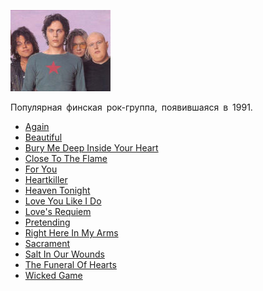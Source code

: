 ![](him.jpg)

Популярная финская рок-группа, появившаяся в 1991.

* [Again](Again)
* [Beautiful](Beautiful)
* [Bury Me Deep Inside Your Heart](Bury%20Me%20Deep%20Inside%20Your%20Heart)
* [Close To The Flame](Close%20To%20The%20Flame)
* [For You](For%20You)
* [Heartkiller](Heartkiller)
* [Heaven Tonight](Heaven%20Tonight)
* [Love You Like I Do](Love%20You%20Like%20I%20Do)
* [Love's Requiem](Love's%20Requiem)
* [Pretending](Pretending)
* [Right Here In My Arms](Right%20Here%20In%20My%20Arms)
* [Sacrament](Sacrament)
* [Salt In Our Wounds](Salt%20In%20Our%20Wounds)
* [The Funeral Of Hearts](The%20Funeral%20Of%20Hearts)
* [Wicked Game](Wicked%20Game)